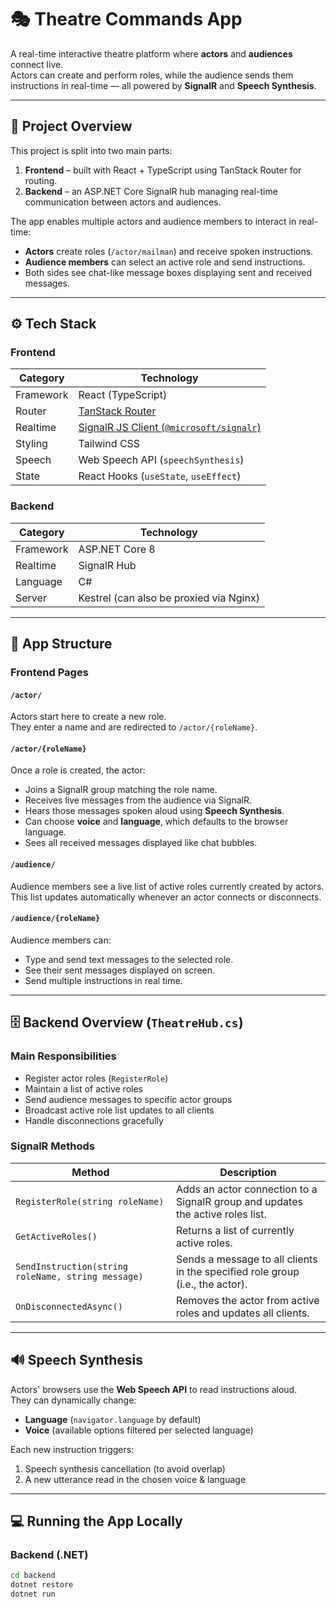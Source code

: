 # 🎭 Theatre Commands App

A real-time interactive theatre platform where **actors** and **audiences** connect live.  
Actors can create and perform roles, while the audience sends them instructions in real-time — all powered by **SignalR** and **Speech Synthesis**.

---

## 🧩 Project Overview

This project is split into two main parts:

1. **Frontend** – built with React + TypeScript using TanStack Router for routing.
2. **Backend** – an ASP.NET Core SignalR hub managing real-time communication between actors and audiences.

The app enables multiple actors and audience members to interact in real-time:
- **Actors** create roles (`/actor/mailman`) and receive spoken instructions.
- **Audience members** can select an active role and send instructions.
- Both sides see chat-like message boxes displaying sent and received messages.

---

## ⚙️ Tech Stack

### Frontend
| Category | Technology |
|-----------|-------------|
| Framework | React (TypeScript) |
| Router | [TanStack Router](https://tanstack.com/router) |
| Realtime | [SignalR JS Client (`@microsoft/signalr`)](https://www.npmjs.com/package/@microsoft/signalr) |
| Styling | Tailwind CSS |
| Speech | Web Speech API (`speechSynthesis`) |
| State | React Hooks (`useState`, `useEffect`) |

### Backend
| Category | Technology |
|-----------|-------------|
| Framework | ASP.NET Core 8 |
| Realtime | SignalR Hub |
| Language | C# |
| Server | Kestrel (can also be proxied via Nginx) |

---

## 🧠 App Structure

### **Frontend Pages**

#### `/actor/`
Actors start here to create a new role.  
They enter a name and are redirected to `/actor/{roleName}`.

#### `/actor/{roleName}`
Once a role is created, the actor:
- Joins a SignalR group matching the role name.
- Receives live messages from the audience via SignalR.
- Hears those messages spoken aloud using **Speech Synthesis**.
- Can choose **voice** and **language**, which defaults to the browser language.
- Sees all received messages displayed like chat bubbles.

#### `/audience/`
Audience members see a live list of active roles currently created by actors.  
This list updates automatically whenever an actor connects or disconnects.

#### `/audience/{roleName}`
Audience members can:
- Type and send text messages to the selected role.
- See their sent messages displayed on screen.
- Send multiple instructions in real time.

---

## 🗄️ Backend Overview (`TheatreHub.cs`)

### Main Responsibilities
- Register actor roles (`RegisterRole`)
- Maintain a list of active roles
- Send audience messages to specific actor groups
- Broadcast active role list updates to all clients
- Handle disconnections gracefully

### SignalR Methods

| Method | Description |
|--------|--------------|
| `RegisterRole(string roleName)` | Adds an actor connection to a SignalR group and updates the active roles list. |
| `GetActiveRoles()` | Returns a list of currently active roles. |
| `SendInstruction(string roleName, string message)` | Sends a message to all clients in the specified role group (i.e., the actor). |
| `OnDisconnectedAsync()` | Removes the actor from active roles and updates all clients. |

---

## 🔊 Speech Synthesis

Actors' browsers use the **Web Speech API** to read instructions aloud.  
They can dynamically change:
- **Language** (`navigator.language` by default)
- **Voice** (available options filtered per selected language)

Each new instruction triggers:
1. Speech synthesis cancellation (to avoid overlap)
2. A new utterance read in the chosen voice & language

---

## 💻 Running the App Locally

### Backend (.NET)
```bash
cd backend
dotnet restore
dotnet run
